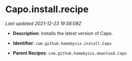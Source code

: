# Capo.install.recipe

_Last updated 2021-12-23 19:58:08Z_

- **Description**: Installs the latest version of Capo.

- **Identifier**: `com.github.homebysix.install.Capo`

- **Parent Recipes**: `com.github.homebysix.download.Capo`